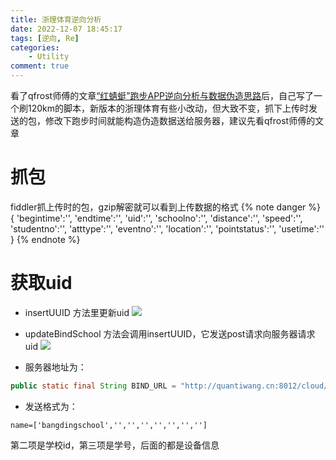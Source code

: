 ```yaml
---
title: 浙理体育逆向分析
date: 2022-12-07 18:45:17
tags: [逆向, Re]
categories: 
    - Utility
comment: true
---
```


看了qfrost师傅的文章[“红蜻蜓”跑步APP逆向分析与数据伪造思路](http://www.qfrost.com/undefined/%E7%BA%A2%E8%9C%BB%E8%9C%93/)后，自己写了一个刷120km的脚本，新版本的浙理体育有些小改动，但大致不变，抓下上传时发送的包，修改下跑步时间就能构造伪造数据送给服务器，建议先看qfrost师傅的文章



# 抓包
fiddler抓上传时的包，gzip解密就可以看到上传数据的格式
{% note danger %}
{
'begintime':'',
'endtime':'',
'uid':'',
'schoolno':'',
'distance':'',
'speed':'',
'studentno':'',
'atttype':'',
'eventno':'',
'location':'',
'pointstatus':'',
'usetime':''
}
{% endnote %}

# 获取uid
- insertUUID 方法里更新uid
![](1.png)

- updateBindSchool 方法会调用insertUUID，它发送post请求向服务器请求uid
![](2.png)

- 服务器地址为：
``` java
public static final String BIND_URL = "http://quantiwang.cn:8012/cloud/DflyServer";
```

- 发送格式为：
```
name=['bangdingschool','','','','','','','']
```
第二项是学校id，第三项是学号，后面的都是设备信息